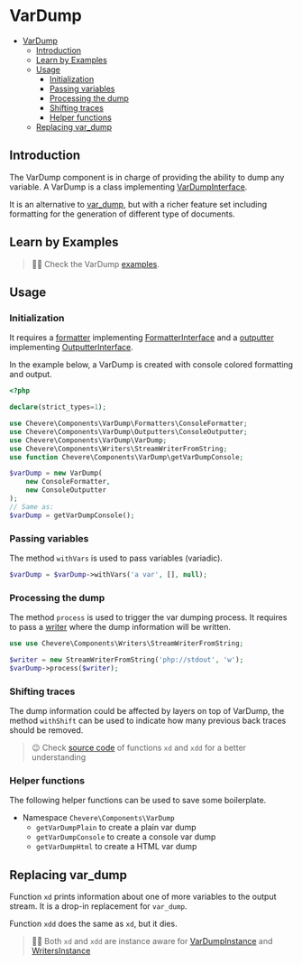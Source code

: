 # VarDump

- [VarDump](#vardump)
  - [Introduction](#introduction)
  - [Learn by Examples](#learn-by-examples)
  - [Usage](#usage)
    - [Initialization](#initialization)
    - [Passing variables](#passing-variables)
    - [Processing the dump](#processing-the-dump)
    - [Shifting traces](#shifting-traces)
    - [Helper functions](#helper-functions)
  - [Replacing var_dump](#replacing-var_dump)

## Introduction

The VarDump component is in charge of providing the ability to dump any variable. A VarDump is a class implementing [VarDumpInterface](Chevere\Interfaces\VarDump\VarDumpInterface).

It is an alternative to [var_dump](https://www.php.net/manual/en/function.var-dump.php), but with a richer feature set including formatting for the generation of different type of documents.

## Learn by Examples

> 🧔🏾 Check the VarDump [examples](https://github.com/chevere/examples/tree/master/02.VarDump).

## Usage

### Initialization

It requires a [formatter]() implementing [FormatterInterface]() and a [outputter]() implementing [OutputterInterface]().

In the example below, a VarDump is created with console colored formatting and output.

```php
<?php

declare(strict_types=1);

use Chevere\Components\VarDump\Formatters\ConsoleFormatter;
use Chevere\Components\VarDump\Outputters\ConsoleOutputter;
use Chevere\Components\VarDump\VarDump;
use Chevere\Components\Writers\StreamWriterFromString;
use function Chevere\Components\VarDump\getVarDumpConsole;

$varDump = new VarDump(
    new ConsoleFormatter,
    new ConsoleOutputter
);
// Same as:
$varDump = getVarDumpConsole();
```

### Passing variables

The method `withVars` is used to pass variables (variadic).

```php
$varDump = $varDump->withVars('a var', [], null);
```

### Processing the dump

The method `process` is used to trigger the var dumping process. It requires to pass a [writer](./writer.md) where the dump information will be written.

```php
use use Chevere\Components\Writers\StreamWriterFromString;

$writer = new StreamWriterFromString('php://stdout', 'w');
$varDump->process($writer);
```

### Shifting traces

The dump information could be affected by layers on top of VarDump, the method `withShift` can be used to indicate how many previous back traces should be removed.

> 😉 Check [source code](https://github.com/chevere/chevere/blob/master/components/VarDump/functions.php) of functions `xd` and `xdd` for a better understanding

### Helper functions

The following helper functions can be used to save some boilerplate.

* Namespace `Chevere\Components\VarDump`
  * `getVarDumpPlain` to create a plain var dump
  * `getVarDumpConsole` to create a console var dump
  * `getVarDumpHtml` to create a HTML var dump

## Replacing var_dump

Function `xd` prints information about one of more variables to the output stream. It is a drop-in replacement for `var_dump`.

Function `xdd` does the same as `xd`, but it dies.

> 🧔🏾 Both `xd` and `xdd` are instance aware for [VarDumpInstance]() and [WritersInstance]()